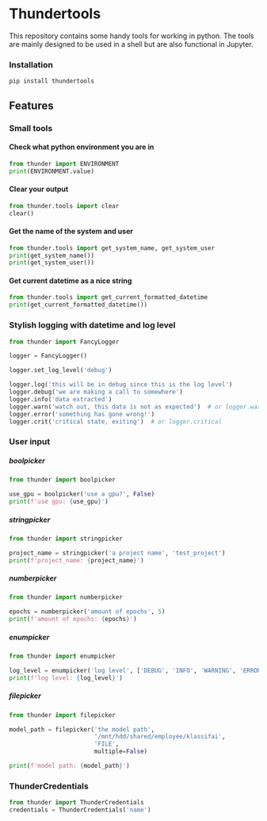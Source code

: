 # Thundertools

This repository contains some handy tools for working in python. 
The tools are mainly designed to be used in a shell but are also functional in Jupyter.

### Installation

```shell
pip install thundertools
```

## Features

### Small tools

#### Check what python environment you are in
```python
from thunder import ENVIRONMENT
print(ENVIRONMENT.value)
```

#### Clear your output
```python
from thunder.tools import clear
clear()
```

#### Get the name of the system and user
```python
from thunder.tools import get_system_name, get_system_user
print(get_system_name())
print(get_system_user())
```

#### Get current datetime as a nice string
```python
from thunder.tools import get_current_formatted_datetime
print(get_current_formatted_datetime())
```

### Stylish logging with datetime and log level
```python
from thunder import FancyLogger

logger = FancyLogger()

logger.set_log_level('debug')

logger.log('this will be in debug since this is the log level')
logger.debug('we are making a call to somewhere')
logger.info('data extracted')
logger.warn('watch out, this data is not as expected')  # or logger.warning
logger.error('something has gone wrong!')
logger.crit('critical state, exiting')  # or logger.critical
```

### User input

##### boolpicker
```python
from thunder import boolpicker

use_gpu = boolpicker('use a gpu?', False)
print(f'use gpu: {use_gpu}')
```

##### stringpicker
```python
from thunder import stringpicker

project_name = stringpicker('a project name', 'test_project')
print(f'project_name: {project_name}')
```

##### numberpicker
```python
from thunder import numberpicker

epochs = numberpicker('amount of epochs', 5)
print(f'amount of epochs: {epochs}')
```

##### enumpicker

```python
from thunder import enumpicker

log_level = enumpicker('log level', ['DEBUG', 'INFO', 'WARNING', 'ERROR'], 'INFO')
print(f'log level: {log_level}')
```

##### filepicker
```python
from thunder import filepicker

model_path = filepicker('the model path', 
                        '/mnt/hdd/shared/employee/klassifai', 
                        'FILE', 
                        multiple=False)

print(f'model path: {model_path}')
```

### ThunderCredentials
```python
from thunder import ThunderCredentials
credentials = ThunderCredentials('name')
```